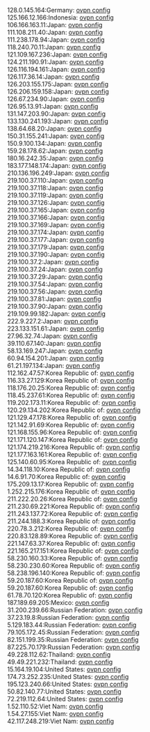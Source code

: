 128.0.145.164:Germany: [ovpn config](vpn/128_0_145_164.ovpn)  
125.166.12.166:Indonesia: [ovpn config](vpn/125_166_12_166.ovpn)  
106.166.163.11:Japan: [ovpn config](vpn/106_166_163_11.ovpn)  
111.108.211.40:Japan: [ovpn config](vpn/111_108_211_40.ovpn)  
111.238.178.94:Japan: [ovpn config](vpn/111_238_178_94.ovpn)  
118.240.70.11:Japan: [ovpn config](vpn/118_240_70_11.ovpn)  
121.109.167.236:Japan: [ovpn config](vpn/121_109_167_236.ovpn)  
124.211.190.91:Japan: [ovpn config](vpn/124_211_190_91.ovpn)  
126.116.194.161:Japan: [ovpn config](vpn/126_116_194_161.ovpn)  
126.117.36.14:Japan: [ovpn config](vpn/126_117_36_14.ovpn)  
126.203.155.175:Japan: [ovpn config](vpn/126_203_155_175.ovpn)  
126.206.159.158:Japan: [ovpn config](vpn/126_206_159_158.ovpn)  
126.67.234.90:Japan: [ovpn config](vpn/126_67_234_90.ovpn)  
126.95.13.91:Japan: [ovpn config](vpn/126_95_13_91.ovpn)  
131.147.203.90:Japan: [ovpn config](vpn/131_147_203_90.ovpn)  
133.130.241.193:Japan: [ovpn config](vpn/133_130_241_193.ovpn)  
138.64.68.20:Japan: [ovpn config](vpn/138_64_68_20.ovpn)  
150.31.155.241:Japan: [ovpn config](vpn/150_31_155_241.ovpn)  
150.9.100.134:Japan: [ovpn config](vpn/150_9_100_134.ovpn)  
159.28.178.62:Japan: [ovpn config](vpn/159_28_178_62.ovpn)  
180.16.242.35:Japan: [ovpn config](vpn/180_16_242_35.ovpn)  
183.177.148.174:Japan: [ovpn config](vpn/183_177_148_174.ovpn)  
210.136.196.249:Japan: [ovpn config](vpn/210_136_196_249.ovpn)  
219.100.37.110:Japan: [ovpn config](vpn/219_100_37_110.ovpn)  
219.100.37.118:Japan: [ovpn config](vpn/219_100_37_118.ovpn)  
219.100.37.119:Japan: [ovpn config](vpn/219_100_37_119.ovpn)  
219.100.37.126:Japan: [ovpn config](vpn/219_100_37_126.ovpn)  
219.100.37.165:Japan: [ovpn config](vpn/219_100_37_165.ovpn)  
219.100.37.166:Japan: [ovpn config](vpn/219_100_37_166.ovpn)  
219.100.37.169:Japan: [ovpn config](vpn/219_100_37_169.ovpn)  
219.100.37.174:Japan: [ovpn config](vpn/219_100_37_174.ovpn)  
219.100.37.177:Japan: [ovpn config](vpn/219_100_37_177.ovpn)  
219.100.37.179:Japan: [ovpn config](vpn/219_100_37_179.ovpn)  
219.100.37.190:Japan: [ovpn config](vpn/219_100_37_190.ovpn)  
219.100.37.2:Japan: [ovpn config](vpn/219_100_37_2.ovpn)  
219.100.37.24:Japan: [ovpn config](vpn/219_100_37_24.ovpn)  
219.100.37.29:Japan: [ovpn config](vpn/219_100_37_29.ovpn)  
219.100.37.54:Japan: [ovpn config](vpn/219_100_37_54.ovpn)  
219.100.37.56:Japan: [ovpn config](vpn/219_100_37_56.ovpn)  
219.100.37.81:Japan: [ovpn config](vpn/219_100_37_81.ovpn)  
219.100.37.90:Japan: [ovpn config](vpn/219_100_37_90.ovpn)  
219.109.99.182:Japan: [ovpn config](vpn/219_109_99_182.ovpn)  
222.9.227.2:Japan: [ovpn config](vpn/222_9_227_2.ovpn)  
223.133.151.61:Japan: [ovpn config](vpn/223_133_151_61.ovpn)  
27.96.32.74:Japan: [ovpn config](vpn/27_96_32_74.ovpn)  
39.110.67.140:Japan: [ovpn config](vpn/39_110_67_140.ovpn)  
58.13.169.247:Japan: [ovpn config](vpn/58_13_169_247.ovpn)  
60.94.154.201:Japan: [ovpn config](vpn/60_94_154_201.ovpn)  
61.21.197.134:Japan: [ovpn config](vpn/61_21_197_134.ovpn)  
112.162.47.57:Korea Republic of: [ovpn config](vpn/112_162_47_57.ovpn)  
116.33.27.129:Korea Republic of: [ovpn config](vpn/116_33_27_129.ovpn)  
118.176.20.25:Korea Republic of: [ovpn config](vpn/118_176_20_25.ovpn)  
118.45.237.61:Korea Republic of: [ovpn config](vpn/118_45_237_61.ovpn)  
119.202.173.11:Korea Republic of: [ovpn config](vpn/119_202_173_11.ovpn)  
120.29.134.202:Korea Republic of: [ovpn config](vpn/120_29_134_202.ovpn)  
121.129.47.178:Korea Republic of: [ovpn config](vpn/121_129_47_178.ovpn)  
121.142.91.69:Korea Republic of: [ovpn config](vpn/121_142_91_69.ovpn)  
121.168.155.96:Korea Republic of: [ovpn config](vpn/121_168_155_96.ovpn)  
121.171.120.147:Korea Republic of: [ovpn config](vpn/121_171_120_147.ovpn)  
121.174.219.216:Korea Republic of: [ovpn config](vpn/121_174_219_216.ovpn)  
121.177.163.161:Korea Republic of: [ovpn config](vpn/121_177_163_161.ovpn)  
125.140.60.95:Korea Republic of: [ovpn config](vpn/125_140_60_95.ovpn)  
14.34.118.10:Korea Republic of: [ovpn config](vpn/14_34_118_10.ovpn)  
14.6.91.70:Korea Republic of: [ovpn config](vpn/14_6_91_70.ovpn)  
175.209.13.17:Korea Republic of: [ovpn config](vpn/175_209_13_17.ovpn)  
1.252.215.176:Korea Republic of: [ovpn config](vpn/1_252_215_176.ovpn)  
211.222.20.26:Korea Republic of: [ovpn config](vpn/211_222_20_26.ovpn)  
211.230.69.221:Korea Republic of: [ovpn config](vpn/211_230_69_221.ovpn)  
211.243.137.72:Korea Republic of: [ovpn config](vpn/211_243_137_72.ovpn)  
211.244.188.3:Korea Republic of: [ovpn config](vpn/211_244_188_3.ovpn)  
220.78.3.212:Korea Republic of: [ovpn config](vpn/220_78_3_212.ovpn)  
220.83.128.89:Korea Republic of: [ovpn config](vpn/220_83_128_89.ovpn)  
221.147.63.37:Korea Republic of: [ovpn config](vpn/221_147_63_37.ovpn)  
221.165.217.151:Korea Republic of: [ovpn config](vpn/221_165_217_151.ovpn)  
58.230.160.33:Korea Republic of: [ovpn config](vpn/58_230_160_33.ovpn)  
58.230.230.60:Korea Republic of: [ovpn config](vpn/58_230_230_60.ovpn)  
58.238.196.140:Korea Republic of: [ovpn config](vpn/58_238_196_140.ovpn)  
59.20.187.60:Korea Republic of: [ovpn config](vpn/59_20_187_60.ovpn)  
59.20.187.60:Korea Republic of: [ovpn config](vpn/59_20_187_60.ovpn)  
61.78.70.120:Korea Republic of: [ovpn config](vpn/61_78_70_120.ovpn)  
187.189.69.205:Mexico: [ovpn config](vpn/187_189_69_205.ovpn)  
31.200.239.66:Russian Federation: [ovpn config](vpn/31_200_239_66.ovpn)  
37.23.19.8:Russian Federation: [ovpn config](vpn/37_23_19_8.ovpn)  
5.129.183.44:Russian Federation: [ovpn config](vpn/5_129_183_44.ovpn)  
79.105.172.45:Russian Federation: [ovpn config](vpn/79_105_172_45.ovpn)  
82.151.199.35:Russian Federation: [ovpn config](vpn/82_151_199_35.ovpn)  
87.225.70.179:Russian Federation: [ovpn config](vpn/87_225_70_179.ovpn)  
49.228.112.62:Thailand: [ovpn config](vpn/49_228_112_62.ovpn)  
49.49.221.232:Thailand: [ovpn config](vpn/49_49_221_232.ovpn)  
15.164.19.104:United States: [ovpn config](vpn/15_164_19_104.ovpn)  
174.73.252.235:United States: [ovpn config](vpn/174_73_252_235.ovpn)  
195.123.240.66:United States: [ovpn config](vpn/195_123_240_66.ovpn)  
50.82.140.77:United States: [ovpn config](vpn/50_82_140_77.ovpn)  
72.219.112.64:United States: [ovpn config](vpn/72_219_112_64.ovpn)  
1.52.110.52:Viet Nam: [ovpn config](vpn/1_52_110_52.ovpn)  
1.54.27.155:Viet Nam: [ovpn config](vpn/1_54_27_155.ovpn)  
42.117.248.219:Viet Nam: [ovpn config](vpn/42_117_248_219.ovpn)  
